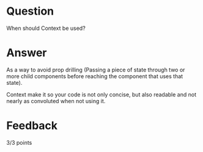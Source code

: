 # Question

When should Context be used? 

# Answer

As a way to avoid prop drilling (Passing a piece of state through two or more child components before reaching the component that uses that state). 

Context make it so your code is not only concise, but also readable and not nearly as convoluted when not using it.



# Feedback

3/3 points